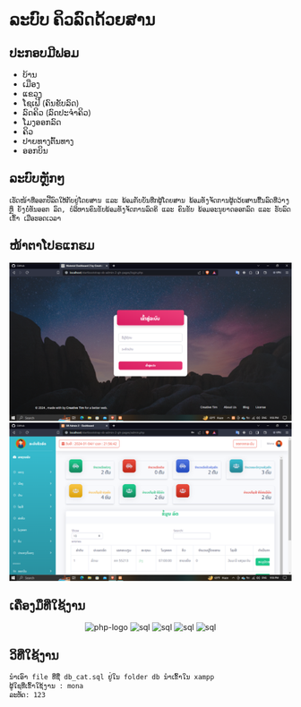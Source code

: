 # ລະບົບ ຄິວລົດດ້ວຍສານ

## ປະກອບມີຟອມ

- ບ້ານ
- ເມືອງ
- ແຂວງ
- ໂຊເຟີ (ຄົນຂັບລົດ)
- ລົດຄິວ (ລົດປະຈຳຄິວ)
- ໂມງອອກລົດ
- ຄິວ
- ປາຍທາງຕົ້ນທາງ
- ອອກບິນ

## ລະບົບຫຼັກໆ

    ເຮັດໜ້າທີ່ອອກປີ້ລົດໃຫ້ກັບຢູ່ໂດຍສານ ແລະ ພ້ອມກັບບັນທືກຜູ້ໂດຍສານ ພ້ອມທັງຈັດການຜູ້ດວ້ຍສານຂື້ນລົດທີ່ວ່າງ ຫຼຶ ຍັງບໍ່ທັນອອກ ລົດ, ບໍລິຫານຄົນຂັບພ້ອມທັງຈັດການລົດຄິ ແລະ ຄົນຂັບ ພ້ອມອະນຸຍາດອອກລົດ ແລະ ຮັບລົດເຂົ້າ ເມືອຮອດເວລາ

## ໜ້າຕາໂປຣແກຮມ

<div>
<img src="img/Screenshot (2).png">
<img src="img/Screenshot (3).png">
</div>

## ເຄືອງມຶທີ່ໃຊ້ງານ

<center>
<div>
<img width="100" height="100" src="https://www.svgrepo.com/show/303656/php-logo.svg" alt="php-logo"/>
<img width="100" height="100" src="https://www.svgrepo.com/show/354575/xampp.svg" alt="sql"/>
<img width="100" height="100" src="https://www.svgrepo.com/show/331761/sql-database-sql-azure.svg" alt="sql"/>
<img width="100" height="100" src="https://www.svgrepo.com/show/452228/html-5.svg" alt="sql"/>
<img width="100" height="100" src="https://www.svgrepo.com/show/353498/bootstrap.svg" alt="sql"/>
</div>
</center>

## ວິທີ່ໃຊ້ງານ

    ນຳເອົາ file ທີ່ຊື່ db_cat.sql ຢູ່ໃນ folder db ນຳເຂົ້າໃນ xampp
    ຜູ້ໃຊທີ່ເຂົ້າໃຊ້ງານ : mona
    ລະຫັດ: 123
